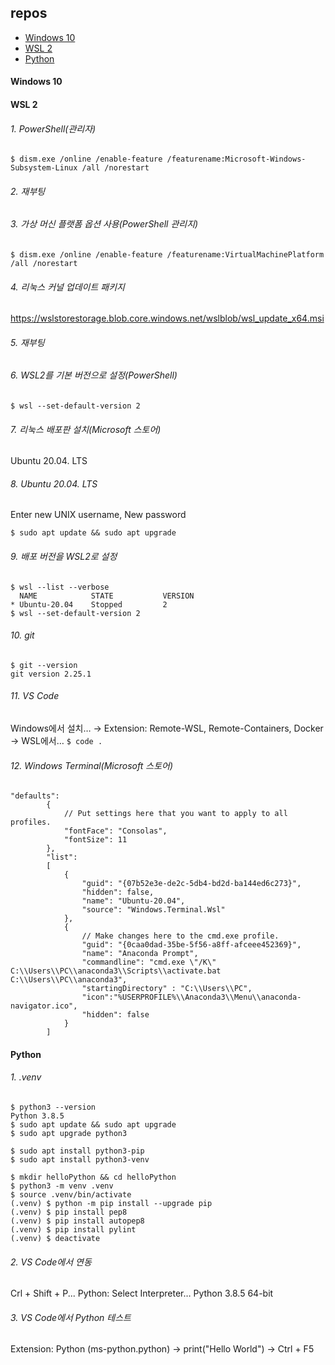 ## repos

+ [Windows 10](#Windows-10)
+ [WSL 2](#WSL-2)
+ [Python](#Python)

#### Windows 10

#### WSL 2

###### 1. PowerShell(관리자)

```
$ dism.exe /online /enable-feature /featurename:Microsoft-Windows-Subsystem-Linux /all /norestart
```

###### 2. 재부팅

###### 3. 가상 머신 플랫폼 옵션 사용(PowerShell 관리지)

```
$ dism.exe /online /enable-feature /featurename:VirtualMachinePlatform /all /norestart
```

###### 4. 리눅스 커널 업데이트 패키지

https://wslstorestorage.blob.core.windows.net/wslblob/wsl_update_x64.msi

###### 5. 재부팅

###### 6. WSL2를 기본 버전으로 설정(PowerShell)

```
$ wsl --set-default-version 2
```

###### 7. 리눅스 배포판 설치(Microsoft 스토어)

Ubuntu 20.04. LTS

###### 8. Ubuntu 20.04. LTS

Enter new UNIX username, New password

```
$ sudo apt update && sudo apt upgrade
```

###### 9. 배포 버전을 WSL2로 설정

```
$ wsl --list --verbose
  NAME            STATE           VERSION
* Ubuntu-20.04    Stopped         2
$ wsl --set-default-version 2
```

###### 10. git

```
$ git --version
git version 2.25.1
```

###### 11. VS Code

Windows에서 설치… →
Extension: Remote-WSL, Remote-Containers, Docker →
WSL에서… `$ code .`

###### 12. Windows Terminal(Microsoft 스토어)

```
"defaults":
        {
            // Put settings here that you want to apply to all profiles.
            "fontFace": "Consolas",
            "fontSize": 11
        },
        "list":
        [
            {
                "guid": "{07b52e3e-de2c-5db4-bd2d-ba144ed6c273}",
                "hidden": false,
                "name": "Ubuntu-20.04",
                "source": "Windows.Terminal.Wsl"
            },
            {
                // Make changes here to the cmd.exe profile.
                "guid": "{0caa0dad-35be-5f56-a8ff-afceee452369}",
                "name": "Anaconda Prompt",
                "commandline": "cmd.exe \"/K\" C:\\Users\\PC\\anaconda3\\Scripts\\activate.bat C:\\Users\\PC\\anaconda3",
                "startingDirectory" : "C:\\Users\\PC",
                "icon":"%USERPROFILE%\\Anaconda3\\Menu\\anaconda-navigator.ico",
                "hidden": false
            }
        ]
```

#### Python

###### 1. .venv

```
$ python3 --version
Python 3.8.5
$ sudo apt update && sudo apt upgrade
$ sudo apt upgrade python3

$ sudo apt install python3-pip
$ sudo apt install python3-venv

$ mkdir helloPython && cd helloPython
$ python3 -m venv .venv
$ source .venv/bin/activate
(.venv) $ python -m pip install --upgrade pip
(.venv) $ pip install pep8
(.venv) $ pip install autopep8
(.venv) $ pip install pylint
(.venv) $ deactivate
```

###### 2. VS Code에서 연동

Crl + Shift + P... Python: Select Interpreter… Python 3.8.5 64-bit

###### 3. VS Code에서 Python 테스트

Extension: Python (ms-python.python) →
print("Hello World") → Ctrl + F5
